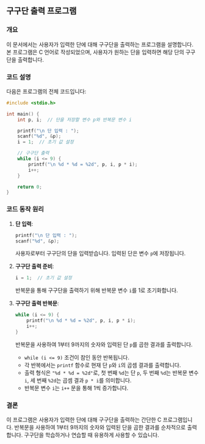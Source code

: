 ## 구구단 출력 프로그램

### 개요
이 문서에서는 사용자가 입력한 단에 대해 구구단을 출력하는 프로그램을 설명합니다. 본 프로그램은 C 언어로 작성되었으며, 사용자가 원하는 단을 입력하면 해당 단의 구구단을 출력합니다.

### 코드 설명
다음은 프로그램의 전체 코드입니다:

```c
#include <stdio.h>

int main() {
    int p, i;  // 단을 저장할 변수 p와 반복문 변수 i

    printf("\n 단 입력 : ");
    scanf("%d", &p);
    i = 1;  // 초기 값 설정

    // 구구단 출력
    while (i <= 9) {
        printf("\n %d * %d = %2d", p, i, p * i);
        i++;
    }

    return 0;
}
```

### 코드 동작 원리

1. **단 입력**:
   ```c
   printf("\n 단 입력 : ");
   scanf("%d", &p);
   ```
   사용자로부터 구구단의 단을 입력받습니다. 입력된 단은 변수 `p`에 저장됩니다.

2. **구구단 출력 준비**:
   ```c
   i = 1;  // 초기 값 설정
   ```
   반복문을 통해 구구단을 출력하기 위해 반복문 변수 `i`를 1로 초기화합니다.

3. **구구단 출력 반복문**:
   ```c
   while (i <= 9) {
       printf("\n %d * %d = %2d", p, i, p * i);
       i++;
   }
   ```
   반복문을 사용하여 1부터 9까지의 숫자와 입력된 단 `p`를 곱한 결과를 출력합니다. 
   
   - `while (i <= 9)` 조건이 참인 동안 반복됩니다.
   - 각 반복에서는 `printf` 함수로 현재 단 `p`와 `i`의 곱셈 결과를 출력합니다.
   - 출력 형식은 `"%d * %d = %2d"`로, 첫 번째 `%d`는 단 `p`, 두 번째 `%d`는 반복문 변수 `i`, 세 번째 `%2d`는 곱셈 결과 `p * i`를 의미합니다.
   - 반복문 변수 `i`는 `i++` 문을 통해 1씩 증가합니다.

### 결론
이 프로그램은 사용자가 입력한 단에 대해 구구단을 출력하는 간단한 C 프로그램입니다. 반복문을 사용하여 1부터 9까지의 숫자와 입력된 단을 곱한 결과를 순차적으로 출력합니다. 구구단을 학습하거나 연습할 때 유용하게 사용할 수 있습니다.